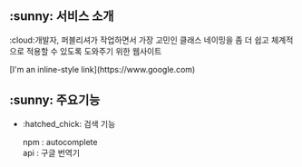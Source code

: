 <h2>:sunny: 서비스 소개</h2>
<p>:cloud:개발자, 퍼블리셔가 작업하면서 가장 고민인 클래스 네이밍을 좀 더 쉽고 체계적으로 적용할 수 있도록 도와주기 위한 웹사이트</p>
[I'm an inline-style link](https://www.google.com)



<h2>:sunny: 주요기능</h2>
<div>
<ul>
  <li>
  :hatched_chick: 검색 기능
  <p>
  npm : autocomplete<br/>
  api : 구글 번역기
  </p>
  </li>
</ul>


</div>

